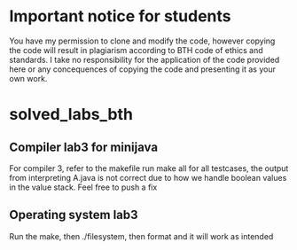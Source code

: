 # Important notice for students
You have my permission to clone and modify the code, however copying the code will result in plagiarism according to BTH code of ethics and standards.
I take no responsibility for the application of the code provided here or any concequences of copying the code and presenting it as your own work.

# solved_labs_bth

## Compiler lab3 for minijava
For compiler 3, refer to the makefile
run make all for all testcases, the output from interpreting A.java is not correct due to how we handle boolean values in the value stack.
Feel free to push a fix

## Operating system lab3
Run the make, then ./filesystem, then format and it will work as intended
